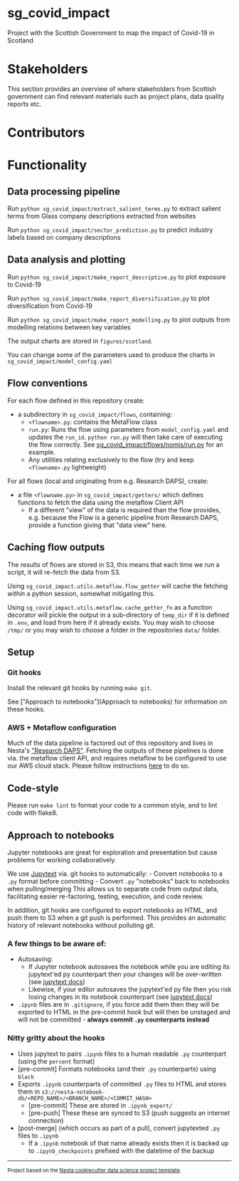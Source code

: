 sg_covid_impact
===============

Project with the Scottish Government to map the impact of Covid-19 in Scotland

# Stakeholders

This section provides an overview of where stakeholders from Scottish government can find relevant materials such as project plans, data quality reports etc.

# Contributors

# Functionality

## Data processing pipeline

Run `python sg_covid_impact/extract_salient_terms.py` to extract salient terms from Glass company descriptions extracted fron  websites

Run `python sg_covid_impact/sector_prediction.py` to predict industry labels based on company descriptions

## Data analysis and plotting

Run `python sg_covid_impact/make_report_descriptive.py` to plot exposure to Covid-19

Run `python sg_covid_impact/make_report_diversification.py` to plot diversification from Covid-19

Run `python sg_covid_impact/make_report_modelling.py` to plot outputs from modelling relations between key variables

The output charts are stored in `figures/scotland`.

You can change some of the parameters used to produce the charts in `sg_covid_impact/model_config.yaml`


## Flow conventions

For each flow defined in this repository create:

- a subdirectory in `sg_covid_impact/flows`, containing:
  - `<flowname>.py`: contains the MetaFlow class
  - `run.py`: Runs the flow using parameters from `model_config.yaml` and updates the `run_id`.
      `python run.py` will then take care of executing the flow correctly. See [sg_covid_impact/flows/nomis/run.py](nomis/run.py) for an example.
  - Any utilities relating exclusively to the flow (try and keep `<flowname>.py` lightweight)

For all flows (local and originating from e.g. Research DAPS), create:
- a file `<flowname.py>` in `sg_covid_impact/getters/` which defines functions to fetch the data using the metaflow Client API
  - If a different "view" of the data is required than the flow provides, e.g. because the Flow is a generic pipeline from Research DAPS, provide a function giving that "data view" here.

## Caching flow outputs

The results of flows are stored in S3, this means that each time we run a script, it will re-fetch the data from S3. 

Using `sg_covid_impact.utils.metaflow.flow_getter` will cache the fetching *within* a python session, somewhat mitigating this.

Using `sg_covid_impact.utils.metaflow.cache_getter_fn` as a function decorator will pickle the output in a sub-directory of `temp_dir` if it is defined in `.env`, and load from here if it already exists. You may wish to choose `/tmp/` or you may wish to choose a folder in the repositories `data/` folder.

## Setup

### Git hooks

Install the relevant git hooks by running `make git`.

See ["Approach to notebooks"](Approach to notebooks) for information on these hooks.

### AWS + Metaflow configuration

Much of the data pipeline is factored out of this repository and lives in Nesta's ["Research DAPS"](https://github.com/nestauk/research_daps).
Fetching the outputs of these pipelines is done via. the metaflow client API, and requires metaflow to be configured to use our AWS cloud stack. Please follow instructions [here](https://github.com/nestauk/research_daps#configuration) to do so.

## Code-style

Please run `make lint` to format your code to a common style, and to lint code with flake8.

## Approach to notebooks

Jupyter notebooks are great for exploration and presentation but cause problems for working collaboratively.

We use [Jupytext](https://jupytext.readthedocs.io/en/latest/) via. git hooks to automatically:
    - Convert notebooks to a `.py` format before committing
    - Convert `.py` "notebooks" back to notebooks when pulling/merging
This allows us to separate code from output data, facilitating easier re-factoring, testing, execution, and code review.
    
In addition, git hooks are configured to export notebooks as HTML, and push them to S3 when a git push is performed. This provides an automatic history of relevant notebooks without polluting git.

### A few things to be aware of:

- Autosaving: 
  - If Jupyter notebook autosaves the notebook while you are editing its jupytext'ed py counterpart then your changes will be over-written (see [jupytext docs](https://jupytext.readthedocs.io/en/latest/paired-notebooks.html#can-i-edit-a-notebook-simultaneously-in-jupyter-and-in-a-text-editor))
  - Likewise, if your editor autosaves the jupytext'ed py file then you risk losing changes in its notebook counterpart (see [jupytext docs](https://jupytext.readthedocs.io/en/latest/paired-notebooks.html#can-i-edit-a-notebook-simultaneously-in-jupyter-and-in-a-text-editor))
- `.ipynb` files are in `.gitignore`, if you force add them then they will be exported to HTML in the pre-commit hook but will then be unstaged and will not be committed - **always commit `.py` counterparts instead**

### Nitty gritty about the hooks

- Uses jupytext to pairs `.ipynb` files to a human readable `.py` counterpart (using the `percent` format)
- [pre-commit] Formats notebooks (and their `.py` counterparts) using `black`
- Exports `.ipynb` counterparts of committed `.py` files to HTML and stores them in `s3://nesta-notebook-db/<REPO_NAME>/<BRANCH_NAME>/<COMMIT_HASH>`
  - [pre-commit] These are stored in `.ipynb_export/`
  - [pre-push] These these are synced to S3 (push suggests an internet connection)
- [post-merge] (which occurs as part of a pull), convert jupytexted `.py` files to `.ipynb`
  - If a `.ipynb` notebook of that name already exists then it is backed up to `.ipynb_checkpoints` prefixed with the datetime of the backup

--------

<p><small>Project based on the <a target="_blank" href="https://github.com/nestauk/cookiecutter-data-science-nesta">Nesta cookiecutter data science project template</a>.</small></p>
